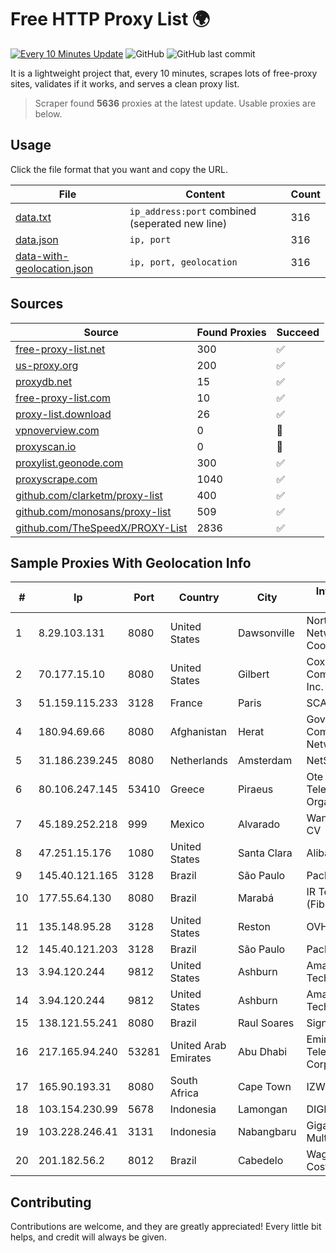 
# Free HTTP Proxy List 🌍

[![Every 10 Minutes Update](https://github.com/mertguvencli/http-proxy-list/actions/workflows/main.yml/badge.svg?branch=main)](https://github.com/mertguvencli/http-proxy-list/actions/workflows/main.yml)
![GitHub](https://img.shields.io/github/license/mertguvencli/http-proxy-list)
![GitHub last commit](https://img.shields.io/github/last-commit/mertguvencli/http-proxy-list)

It is a lightweight project that, every 10 minutes, scrapes lots of free-proxy sites, validates if it works, and serves a clean proxy list.


> Scraper found **5636** proxies at the latest update. Usable proxies are below.

## Usage

Click the file format that you want and copy the URL.


|File|Content|Count|
|----|-------|-----|
|[data.txt](https://raw.githubusercontent.com/mertguvencli/http-proxy-list/main/proxy-list/data.txt)|`ip_address:port` combined (seperated new line)|316|
|[data.json](https://raw.githubusercontent.com/mertguvencli/http-proxy-list/main/proxy-list/data.json)|`ip, port`|316|
|[data-with-geolocation.json](https://raw.githubusercontent.com/mertguvencli/http-proxy-list/main/proxy-list/data-with-geolocation.json)|`ip, port, geolocation`|316|

## Sources

|Source|Found Proxies|Succeed|
|------|-------------|-------|
|[free-proxy-list.net](https://free-proxy-list.net)|300|✅|
|[us-proxy.org](https://www.us-proxy.org)|200|✅|
|[proxydb.net](http://proxydb.net)|15|✅|
|[free-proxy-list.com](https://free-proxy-list.com/?page=&port=&type%5B%5D=http&type%5B%5D=https&up_time=0&search=Search)|10|✅|
|[proxy-list.download](https://www.proxy-list.download/HTTP)|26|✅|
|[vpnoverview.com](https://vpnoverview.com/privacy/anonymous-browsing/free-proxy-servers)|0|🚫|
|[proxyscan.io](https://www.proxyscan.io)|0|🚫|
|[proxylist.geonode.com](https://proxylist.geonode.com/api/proxy-list?limit=300&page=1&sort_by=lastChecked&sort_type=desc&protocols=http,https)|300|✅|
|[proxyscrape.com](https://api.proxyscrape.com/v2/?request=displayproxies&protocol=http&timeout=10000&country=all&ssl=all&anonymity=all)|1040|✅|
|[github.com/clarketm/proxy-list](https://raw.githubusercontent.com/clarketm/proxy-list/master/proxy-list-raw.txt)|400|✅|
|[github.com/monosans/proxy-list](https://raw.githubusercontent.com/monosans/proxy-list/main/proxies/http.txt)|509|✅|
|[github.com/TheSpeedX/PROXY-List](https://raw.githubusercontent.com/TheSpeedX/PROXY-List/master/http.txt)|2836|✅|


## Sample Proxies With Geolocation Info

|#|Ip|Port|Country|City|Internet Service Provider|
|-|--|----|-------|----|-------------------------|
|1|8.29.103.131|8080|United States|Dawsonville|North Georgia Network Cooperative, Inc|
|2|70.177.15.10|8080|United States|Gilbert|Cox Communications Inc.|
|3|51.159.115.233|3128|France|Paris|SCALEWAY|
|4|180.94.69.66|8080|Afghanistan|Herat|Government Communications Network|
|5|31.186.239.245|8080|Netherlands|Amsterdam|NetSkope Inc|
|6|80.106.247.145|53410|Greece|Piraeus|Ote SA (Hellenic Telecommunications Organisation)|
|7|45.189.252.218|999|Mexico|Alvarado|Wantelco SAS de CV|
|8|47.251.15.176|1080|United States|Santa Clara|Alibaba.com LLC|
|9|145.40.121.165|3128|Brazil|São Paulo|Packet Host, Inc.|
|10|177.55.64.130|8080|Brazil|Marabá|IR Tecnologia (Fibralink)|
|11|135.148.95.28|3128|United States|Reston|OVH SAS|
|12|145.40.121.203|3128|Brazil|São Paulo|Packet Host, Inc.|
|13|3.94.120.244|9812|United States|Ashburn|Amazon Technologies Inc.|
|14|3.94.120.244|9812|United States|Ashburn|Amazon Technologies Inc.|
|15|138.121.55.241|8080|Brazil|Raul Soares|Signet Telecom Ltda|
|16|217.165.94.240|53281|United Arab Emirates|Abu Dhabi|Emirates Telecommunications Corporation|
|17|165.90.193.31|8080|South Africa|Cape Town|IZWI-BRIDGE|
|18|103.154.230.99|5678|Indonesia|Lamongan|DIGITNET|
|19|103.228.246.41|3131|Indonesia|Nabangbaru|Giga Patra Multimedia|
|20|201.182.56.2|8012|Brazil|Cabedelo|Wagner Barbosa DA Costa - ME|



## Contributing

Contributions are welcome, and they are greatly appreciated! Every
little bit helps, and credit will always be given.

